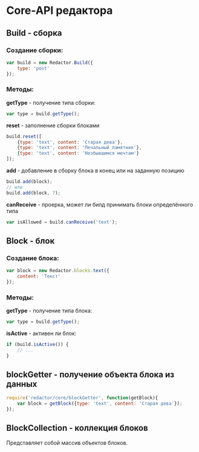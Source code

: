 # Core-API редактора


## Build - сборка


### Создание сборки:

```javascript
var build = new Redactor.Build({
    type: 'post'
});
```

### Методы:

**getType** - получение типа сборки:
```javascript
var type = build.getType();
```
**reset** - заполнение сборки блоками
```javascript
build.reset([
    {type: 'text', content: 'Cтарая дева'},
    {type: 'text', content: 'Печальный памятник'},
    {type: 'text', content: 'Незбывшимся мечтам'}
]);
```
**add** - добавление в сборку блока в конец или на заданную позицию
```javascript
build.add(block);
// или
build.add(block, 7);
```
**canReceive** - проерка, может ли билд принимать блоки определённого типа
```javascript
var isAllowed = build.canReceive('text');
```


## Block - блок


### Создание блока:

```javascript
var block = new Redactor.blocks.text({
    content: 'Текст'
});
```


### Методы:

**getType** - получение типа блока:
```javascript
var type = build.getType();
```

**isActive** - активен ли блок:
```javascript
if (build.isActive()) {
    // ...
}
```


## blockGetter - получение объекта блока из данных

```javascript
require('redactor/core/blockGetter', function(getBlock){
    var block = getBlock({type: 'text', content: 'Cтарая дева'});
});
```


## BlockCollection - коллекция блоков

Представляет собой массив объектов блоков.
